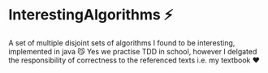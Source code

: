 # InterestingAlgorithms :zap:
A set of multiple disjoint sets of algorithms I found to be interesting, implemented in java :smirk_cat: 
Yes we practise TDD in school, however I delgated the responsibility of correctness to the referenced texts i.e. my textbook :heart:
